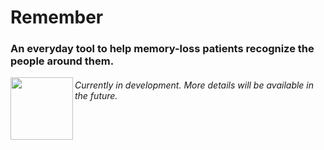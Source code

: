 # Remember
### An everyday tool to help memory-loss patients recognize the people around them.

<a href="url" width="100vw"><img src="https://jamespfu.com/img/ReMember.png" align="left" height="100" width="100"></a>

###### Currently in development. More details will be available in the future.</p>
